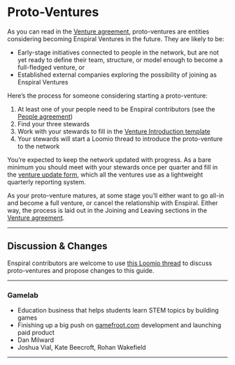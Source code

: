 # Proto-Ventures

As you can read in the [Venture agreement](venture_agreement.html), proto-ventures are entities considering becoming Enspiral Ventures in the future. They are likely to be:

* Early-stage initiatives connected to people in the network, but are not yet ready to define their team, structure, or model enough to become a full-fledged venture, or
* Established external companies exploring the possibility of joining as Enspiral Ventures

Here’s the process for someone considering starting a proto-venture:

1. At least one of your people need to be Enspiral contributors (see the [People agreement](people_agreement.html))
2. Find your three stewards
3. Work with your stewards to fill in the [Venture Introduction template](venture_introduction_template.html)
4. Your stewards will start a Loomio thread to introduce the proto-venture to the network

You’re expected to keep the network updated with progress. As a bare minimum you should meet with your stewards once per quarter and fill in the [venture update form](https://docs.google.com/forms/d/11Oz-HM1Wt8CbzxZpzGmjjFcd-sp9vahoqcLuL3UysT4/viewform), which all the ventures use as a lightweight quarterly reporting system. 

As your proto-venture matures, at some stage you’ll either want to go all-in and become a full venture, or cancel the relationship with Enspiral. Either way, the process is laid out in the Joining and Leaving sections in the [Venture agreement](venture_agreement.html).

---

## Discussion & Changes

Enspiral contributors are welcome to use [this Loomio thread](https://www.loomio.org/d/KJgmNYBa/) to discuss proto-ventures and propose changes to this guide.

---
### Gamelab
* Education business that helps students learn STEM topics by building games
* Finishing up a big push on [gamefroot.com](http://gamefroot.com) development and launching paid product
* Dan Milward
* Joshua Vial, Kate Beecroft, Rohan Wakefield

---


